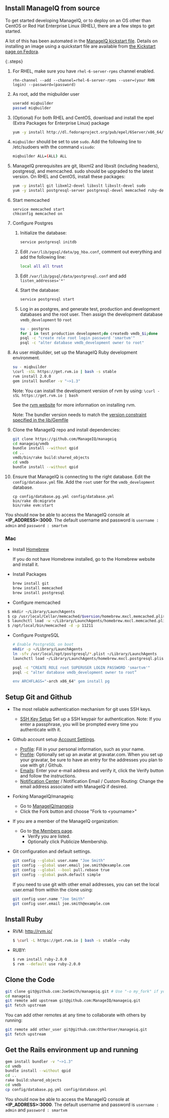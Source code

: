 ## Install ManageIQ from source

To get started developing ManageIQ, or to deploy on an OS other than CentOS
or Red Hat Enterprise Linux (RHEL), there are a few steps to get started.

A lot of this has been automated in the [ManageIQ kickstart
file](https://github.com/ManageIQ/manageiq/blob/master/build/kickstarts/base.ks.erb).
Details on installing an image using a quickstart file are available from
[the Kickstart page on Fedora](http://fedoraproject.org/wiki/Anaconda/Kickstart).

{:.steps}
1.  For RHEL, make sure you have `rhel-6-server-rpms` channel enabled.

    ```
    rhn-channel --add --channel=rhel-6-server-rpms --user=(your RHN login) --password=(password)
    ```

2.  As root, add the miqbuilder user

    ```bash
    useradd miqbuilder
    passwd miqbuilder
    ```

3.  (Optional) For both RHEL and CentOS, download and install the epel (Extra Packages
    for Enterprise Linux) package

    ```bash
    yum -y install http://dl.fedoraproject.org/pub/epel/6Server/x86_64/epel-release-6-8.noarch.rpm
    ```

4.  `miqbuilder` should be set to use `sudo`. Add the following line to
    /etc/sudoers with the command `visudo`:

    ```bash
    miqbuilder ALL=(ALL) ALL
    ```

5.  ManageIQ prerequisites are git, libxml2 and libxslt (including headers),
    postgresql, and memcached. sudo should be upgraded to the latest version.
    On RHEL and CentOS, install these packages:

    ```bash
    yum -y install git libxml2-devel libxslt libxslt-devel sudo
    yum -y install postgresql-server postgresql-devel memcached ruby-devel gcc-c++
    ```

6.  Start memcached

    ````
    service memcached start
    chkconfig memcached on
    ````

7. Configure Postgres

   1. Initialize the database:

      ```bash
      service postgresql initdb
      ````

   2. Edit `/var/lib/pgsql/data/pg_hba.conf`, comment out everything and add
      the following line:

      ````bash
      local all all trust
      ````

   3. Edit `/var/lib/pgsql/data/postgresql.conf` and add
      `listen_addresses='*'`

   3. Start the database:

      ```bash
      service postgresql start
      ````

   4. Log in as postgres, and generate test, production and development
      databases and the root user.  Then assign the development database
      `vmdb_development` to `root`

      ```bash
      su - postgres
      for i in test production development;do createdb vmdb_$i;done
      psql -c "create role root login password 'smartvm'"
      psql -c "alter database vmdb_development owner to root"
      ```

8.  As user miqbuilder, set up the ManageIQ Ruby development environment.

    ```bash
    su - miqbuilder
    \curl -sSL https://get.rvm.io | bash -s stable
    rvm install 2.0.0
    gem install bundler -v "~>1.3"
    ```

    Note: You can install the development version of rvm by using:
    `\curl -sSL https://get.rvm.io | bash`

    See the [rvm website](http://rvm.io/rvm/install) for more information on installing rvm.

    Note: The bundler version needs to match the [version constraint specified in the lib/Gemfile](https://github.com/ManageIQ/manageiq/blob/43eb6a63e220e0274068549708644edce78485f4/lib/Gemfile#L3)

9.  Clone the ManageIQ repo and install dependencies:

    ```bash
    git clone https://github.com/ManageIQ/manageiq
    cd manageiq/vmdb
    bundle install --without qpid
    cd ..
    vmdb/bin/rake build:shared_objects
    cd vmdb
    bundle install --without qpid
    ```

10. Ensure that ManageIQ is connecting to the right database. Edit the
    `config/database.yml` file.  Add the `root` user for the
    `vmdb_development` database.

    ```
    cp config/database.pg.yml config/database.yml
    bin/rake db:migrate
    bin/rake evm:start
    ```

You should now be able to access the ManageIQ console at **\<IP_ADDRESS\>:3000**. The default username and password is `username : admin` and `password : smartvm`

### Mac

* Install [Homebrew](http://brew.sh/)

  If you do not have Homebrew installed, go to the Homebrew website and install it.

* Install Packages

  ```bash
  brew install git
  brew install memcached
  brew install postgresql
  ```

* Configure memcached

 ```bash
  $ mkdir ~/Library/LaunchAgents
  $ cp /usr/local/Cellar/memcached/$version/homebrew.mxcl.memcached.plist ~/Library/LaunchAgents/
  $ launchctl load -w ~/Library/LaunchAgents/homebrew.mxcl.memcached.plist.
  $ /opt/local/bin/memcached -d -p 11211
  ```
  
* Configure PostgreSQL

  ```bash
  # Enable PostgreSQL on boot
  mkdir -p ~/Library/LaunchAgents
  ln -sfv /usr/local/opt/postgresql/*.plist ~/Library/LaunchAgents
  launchctl load ~/Library/LaunchAgents/homebrew.mxcl.postgresql.plist

  psql -c "CREATE ROLE root SUPERUSER LOGIN PASSWORD 'smartvm'"
  psql -c "alter database vmdb_development owner to root”
  
  env ARCHFLAGS="-arch x86_64" gem install pg
  ```
 
 
## Setup Git and Github

* The most reliable authentication mechanism for git uses SSH keys.
  * [SSH Key Setup](https://help.github.com/articles/generating-ssh-keys) Set up a SSH keypair for authentication.  Note: If you enter a passphrase, you will be prompted every time you authenticate with it.

* Github account setup [Account Settings](https://github.com/settings).
  * [Profile](https://github.com/settings/profile): Fill in your personal information, such as your name.
  * [Profile](https://github.com/settings/profile): Optionally set up an avatar at gravatar.com.  When you set up your gravatar, be sure to have an entry for the addresses you plan to use with git / Github.
  * [Emails](https://github.com/settings/emails): Enter your e-mail address and verify it, click the Verify button and follow the instructions.
  * [Notification Center](https://github.com/settings/notifications) / Notification Email / Custom Routing: Change the email address associated with ManageIQ if desired.
* Forking ManageIQ/manageiq:
  * Go to [ManageIQ/mangeiq](https://github.com/ManageIQ/manageiq)
  * Click the Fork button and choose "Fork to \<yourname\>"
* If you are a member of the ManageIQ organization:
  * Go to [the Members page](https://github.com/ManageIQ?tab=members).
    * Verify you are listed.
    * Optionally click Publicize Membership.

* Git configuration and default settings.

  ```zsh
  git config --global user.name "Joe Smith"
  git config --global user.email joe.smith@example.com
  git config --global --bool pull.rebase true
  git config --global push.default simple
  ```
  If you need to use git with other email addresses, you can set the local user.email from within the clone using:

  ```zsh
  git config user.name "Joe Smith"
  git config user.email joe.smith@example.com
  ```

## Install Ruby

* RVM: <http://rvm.io/>
  ```bash
  $ \curl -L https://get.rvm.io | bash -s stable —ruby
  ```
  
* RUBY:
  ```bash  
  $ rvm install ruby-2.0.0
  $ rvm --default use ruby-2.0.0
  ```
## Clone the Code

```zsh
git clone git@github.com:JoeSmith/manageiq.git # Use "-o my_fork" if you don't want the remote to be named origin
cd manageiq
git remote add upstream git@github.com:ManageIQ/manageiq.git
git fetch upstream
```

You can add other remotes at any time to collaborate with others by running:

```zsh
git remote add other_user git@github.com:OtherUser/manageiq.git
git fetch upstream
```


## Get the Rails environment up and running

```zsh
gem install bundler -v "~>1.3"
cd vmdb
bundle install --without qpid
cd ..
rake build:shared_objects
cd vmdb
cp config/database.pg.yml config/database.yml
```

You should now be able to access the ManageIQ console at **\<IP_ADDRESS\>:3000**. The default username and password is `username : admin` and `password : smartvm`
